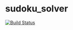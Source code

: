# sudoku_solver

[![Build Status](https://travis-ci.com/np1e/sudoku_solver.svg?branch=master)](https://travis-ci.com/np1e/sudoku_solver)
